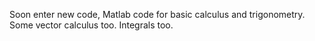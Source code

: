 Soon enter new code, Matlab code for basic calculus and trigonometry. Some vector calculus too. Integrals too.




